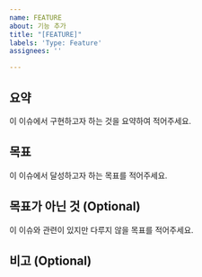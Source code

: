 ```yaml
---
name: FEATURE
about: 기능 추가
title: "[FEATURE]"
labels: 'Type: Feature'
assignees: ''

---
```


## 요약
이 이슈에서 구현하고자 하는 것을 요약하여 적어주세요.

## 목표
이 이슈에서 달성하고자 하는 목표를 적어주세요.

## 목표가 아닌 것 (Optional)
이 이슈와 관련이 있지만 다루지 않을 목표를 적어주세요.

## 비고 (Optional)
